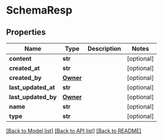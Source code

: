 # SchemaResp

## Properties
Name | Type | Description | Notes
------------ | ------------- | ------------- | -------------
**content** | **str** |  | [optional] 
**created_at** | **str** |  | [optional] 
**created_by** | [**Owner**](Owner.md) |  | [optional] 
**last_updated_at** | **str** |  | [optional] 
**last_updated_by** | [**Owner**](Owner.md) |  | [optional] 
**name** | **str** |  | [optional] 
**type** | **str** |  | [optional] 

[[Back to Model list]](../README.md#documentation-for-models) [[Back to API list]](../README.md#documentation-for-api-endpoints) [[Back to README]](../README.md)

